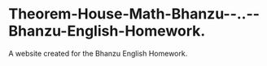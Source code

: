 # Theorem-House-Math-Bhanzu--..--Bhanzu-English-Homework.
A website created for the Bhanzu English Homework.
